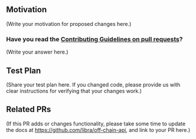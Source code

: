 <!--
Thank you for sending a PR. We appreciate you spending time to help improve the Libra project.
-->

## Motivation

(Write your motivation for proposed changes here.)

### Have you read the [Contributing Guidelines on pull requests](https://github.com/libra/website/blob/master/CONTRIBUTING.md#pull-requests)?

(Write your answer here.)

## Test Plan

(Share your test plan here. If you changed code, please provide us with clear instructions for verifying that your changes work.)

## Related PRs

(If this PR adds or changes functionality, please take some time to update the docs at https://github.com/libra/off-chain-api, and link to your PR here.)
